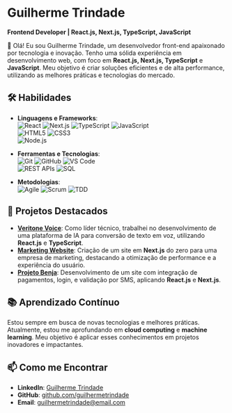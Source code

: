 # Guilherme Trindade

**Frontend Developer | React.js, Next.js, TypeScript, JavaScript**

👋 Olá! Eu sou Guilherme Trindade, um desenvolvedor front-end apaixonado por tecnologia e inovação. Tenho uma sólida experiência em desenvolvimento web, com foco em **React.js, Next.js, TypeScript** e **JavaScript**. Meu objetivo é criar soluções eficientes e de alta performance, utilizando as melhores práticas e tecnologias do mercado.

## 🛠️ Habilidades

- **Linguagens e Frameworks**:  
  ![React](https://img.shields.io/badge/React.js-61DAFB?logo=react&logoColor=white&style=flat-square) ![Next.js](https://img.shields.io/badge/Next.js-000000?logo=nextdotjs&logoColor=white&style=flat-square) ![TypeScript](https://img.shields.io/badge/TypeScript-007ACC?logo=typescript&logoColor=white&style=flat-square) ![JavaScript](https://img.shields.io/badge/JavaScript-F7DF1E?logo=javascript&logoColor=black&style=flat-square)  
  ![HTML5](https://img.shields.io/badge/HTML5-E34F26?logo=html5&logoColor=white&style=flat-square) ![CSS3](https://img.shields.io/badge/CSS3-1572B6?logo=css3&logoColor=white&style=flat-square)  
  ![Node.js](https://img.shields.io/badge/Node.js-339933?logo=nodedotjs&logoColor=white&style=flat-square)
  

- **Ferramentas e Tecnologias**:  
  ![Git](https://img.shields.io/badge/Git-F05032?logo=git&logoColor=white&style=flat-square) ![GitHub](https://img.shields.io/badge/GitHub-181717?logo=github&logoColor=white&style=flat-square) ![VS Code](https://img.shields.io/badge/VS%20Code-007ACC?logo=visual-studio-code&logoColor=white&style=flat-square)  
  ![REST APIs](https://img.shields.io/badge/REST%20APIs-FF6C37?logo=api&logoColor=white&style=flat-square) ![SQL](https://img.shields.io/badge/SQL-4479A1?logo=postgresql&logoColor=white&style=flat-square)

- **Metodologias**:  
  ![Agile](https://img.shields.io/badge/Agile-FFD700?style=flat-square) ![Scrum](https://img.shields.io/badge/Scrum-6DB33F?logo=scrum&logoColor=white&style=flat-square) ![TDD](https://img.shields.io/badge/Test--Driven%20Development-FF4C4C?style=flat-square)

## 💼 Projetos Destacados

- **[Veritone Voice](#)**: Como líder técnico, trabalhei no desenvolvimento de uma plataforma de IA para conversão de texto em voz, utilizando **React.js** e **TypeScript**.
- **[Marketing Website](#)**: Criação de um site em **Next.js** do zero para uma empresa de marketing, destacando a otimização de performance e a experiência do usuário.
- **[Projeto Benja](#)**: Desenvolvimento de um site com integração de pagamentos, login, e validação por SMS, aplicando **React.js** e **Next.js**.

## 📚 Aprendizado Contínuo

Estou sempre em busca de novas tecnologias e melhores práticas. Atualmente, estou me aprofundando em **cloud computing** e **machine learning**. Meu objetivo é aplicar esses conhecimentos em projetos inovadores e impactantes.

## 📫 Como me Encontrar

- **LinkedIn**: [Guilherme Trindade](#)
- **GitHub**: [github.com/guilhermetrindade](#)
- **Email**: guilhermetrindade@email.com

